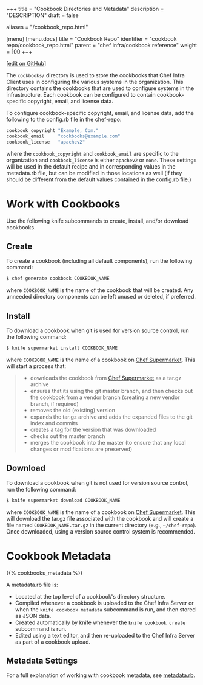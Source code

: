 +++
title = "Cookbook Directories and Metadata"
description = "DESCRIPTION"
draft = false

aliases = "/cookbook_repo.html"

[menu]
  [menu.docs]
    title = "Cookbook Repo"
    identifier = "cookbook repo/cookbook_repo.html"
    parent = "chef infra/cookbook reference"
    weight = 100
+++    

[\[edit on
GitHub\]](https://github.com/chef/chef-web-docs/blob/master/chef_master/source/cookbook_repo.rst)

The `cookbooks/` directory is used to store the cookbooks that Chef
Infra Client uses in configuring the various systems in the
organization. This directory contains the cookbooks that are used to
configure systems in the infrastructure. Each cookbook can be configured
to contain cookbook-specific copyright, email, and license data.

To configure cookbook-specific copyright, email, and license data, add
the following to the config.rb file in the chef-repo:

``` bash
cookbook_copyright "Example, Com."
cookbook_email     "cookbooks@example.com"
cookbook_license   "apachev2"
```

where the `cookbook_copyright` and `cookbook_email` are specific to the
organization and `cookbook_license` is either `apachev2` or `none`.
These settings will be used in the default recipe and in corresponding
values in the metadata.rb file, but can be modified in those locations
as well (if they should be different from the default values contained
in the config.rb file.)

Work with Cookbooks
===================

Use the following knife subcommands to create, install, and/or download
cookbooks.

Create
------

To create a cookbook (including all default components), run the
following command:

``` bash
$ chef generate cookbook COOKBOOK_NAME
```

where `COOKBOOK_NAME` is the name of the cookbook that will be created.
Any unneeded directory components can be left unused or deleted, if
preferred.

Install
-------

To download a cookbook when git is used for version source control, run
the following command:

``` bash
$ knife supermarket install COOKBOOK_NAME
```

where `COOKBOOK_NAME` is the name of a cookbook on [Chef
Supermarket](https://supermarket.chef.io/). This will start a process
that:

> -   downloads the cookbook from [Chef
>     Supermarket](https://supermarket.chef.io/) as a tar.gz archive
> -   ensures that its using the git master branch, and then checks out
>     the cookbook from a vendor branch (creating a new vendor branch,
>     if required)
> -   removes the old (existing) version
> -   expands the tar.gz archive and adds the expanded files to the git
>     index and commits
> -   creates a tag for the version that was downloaded
> -   checks out the master branch
> -   merges the cookbook into the master (to ensure that any local
>     changes or modifications are preserved)

Download
--------

To download a cookbook when git is not used for version source control,
run the following command:

``` bash
$ knife supermarket download COOKBOOK_NAME
```

where `COOKBOOK_NAME` is the name of a cookbook on [Chef
Supermarket](https://supermarket.chef.io/). This will download the
tar.gz file associated with the cookbook and will create a file named
`COOKBOOK_NAME.tar.gz` in the current directory (e.g., `~/chef-repo`).
Once downloaded, using a version source control system is recommended.

Cookbook Metadata
=================

{{% cookbooks_metadata %}}

A metadata.rb file is:

-   Located at the top level of a cookbook's directory structure.
-   Compiled whenever a cookbook is uploaded to the Chef Infra Server or
    when the `knife cookbook metadata` subcommand is run, and then
    stored as JSON data.
-   Created automatically by knife whenever the `knife cookbook create`
    subcommand is run.
-   Edited using a text editor, and then re-uploaded to the Chef Infra
    Server as part of a cookbook upload.

Metadata Settings
-----------------

For a full explanation of working with cookbook metadata, see
[metadata.rb](/config_rb_metadata.html).
